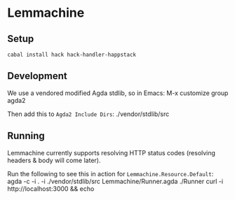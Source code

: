 Lemmachine
==========

## Setup ##

    cabal install hack hack-handler-happstack

## Development ##

We use a vendored modified Agda stdlib, so in Emacs:
    M-x customize group
    agda2

Then add this to `Agda2 Include Dirs`:
    ./vendor/stdlib/src

## Running ##

Lemmachine currently supports resolving HTTP status codes (resolving
headers & body will come later).

Run the following to see this in action for `Lemmachine.Resource.Default`:
    agda -c -i . -i ./vendor/stdlib/src Lemmachine/Runner.agda
    ./Runner
    curl -i http://localhost:3000 && echo
